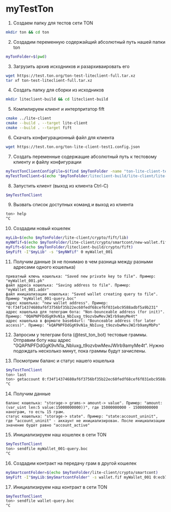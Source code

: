 # myTestTon

1. Создаем папку для тестов сети TON
```bash
mkdir ton && cd ton
```

2. Создадим переменную содержайщий абсолютный путь нашей папки ton
```bash
myTonFolder=$(pwd)
```

3. Загрузить архив исходников и разархиваировать его
```bash
wget https://test.ton.org/ton-test-liteclient-full.tar.xz
tar xf ton-test-liteclient-full.tar.xz
```

4. Создать папку для сборки из исходников
```bash
mkdir liteclient-build && cd liteclient-build
```

5. Компилируем клиент и интерпритатор fift
```bash
cmake ../lite-client
cmake --build . --target lite-client
cmake --build . --target fift
```

6. Скачать конфигурационный файл для клиента
```bash
wget https://test.ton.org/ton-lite-client-test1.config.json
```

7. Создать переменные содержащие абсолютный путь к тестовому клиенту и файлу конфигурации
```bash
myTestTonClientConfigFile=$(find $myTonFolder -name "ton-lite-client-test1.config.json")
myTestTonClient=$(echo "$myTonFolder/liteclient-build/lite-client/lite-client -C $myTestTonClientConfigFile")
```

8. Запустить клиент (выход из клиента Ctrl-C)
```bash
$myTestTonClient
```

9. Вызвать список доступных команд и выход из клиента
```bash
ton> help
^C
```

10. Создадим новый кошелек
```bash
myLib=$(echo $myTonFolder/lite-client/crypto/fift/lib)
myNWfif=$(echo $myTonFolder/lite-client/crypto/smartcont/new-wallet.fif)
myFift=$(echo $myTonFolder/liteclient-build/crypto/fift)
$myFift -I"$myLib" -s "$myNWfif" 0 myWallet_001
```

11. Получим данные (я не понимаю в чем разница между разными адресами одного кошелька)
```
приватный ключь кошелька: "Saved new private key to file". Пример: "myWallet_001.pk"
файл адреса кошелька: "Saving address to file". Пример: "myWallet_001.addr"
файл инициализации кошелька: "Saved wallet creating query to file". Пример "myWallet_001-query.boc"
адрес кошелька: "new wallet address". Пример: "0:f34f14374680af6f3756bf35b22ec60fedf68cef6f031ebc9588adbf5a9b231"
адрес кошелька для телеграм бота: "Non-bounceable address (for init)". Пример: "0QAPNPFDdGgK9vN1a_NbIuxg_t9ozvbwMevJWIrb9amyMe4t"
адрес кошелька в формате base64url: "Bounceable address (for later access)". Пример: "kQAPNPFDdGgK9vN1a_NbIuxg_t9ozvbwMevJWIrb9amyMbPo"
```

12. Запросим у телеграм бота (@test_ton_bot) тестовые граммы. Отправим боту наш адрес "0QAPNPFDdGgK9vN1a_NbIuxg_t9ozvbwMevJWIrb9amyMe4t". Нужно подождать несколько минут, пока граммы будут зачислены.

13. Посмотрим баланс и статус нашего кошелька
```bash
$myTestTonClient
ton> last
ton> getaccount 0:f34f14374680af6f3756bf35b22ec60fedf68cef6f031ebc9588adbf5a9b231
^C
```

14. Получим данные
```
баланс кошелька: "storage-> grams-> amount-> value". Пример: "amount:(var_uint len:5 value:15000000000))", где 15000000000 - 15000000000 нанограм, то есть 15 грам.
статус кошелька: "storage-> state". Пример: "state:account_uninit", где "account_uninit" - аккаунт не инициализирован. После инициализации значение будет равно "account_active"
```

15. Инициализируем наш кошелек в сети TON
```bash
$myTestTonClient
ton> sendfile myWallet_001-query.boc
^C
```

16. Создадим контракт на передачу грам в другой кошелек
```bash
mySmartcontFolder=$(echo $myTonFolder/lite-client/crypto/smartcont)
$myFift -I"$myLib:$mySmartcontFolder" -s wallet.fif myWallet_001 0:ecb7498c3939633b520361bdf2b66ae62d61f61548f97091b7a90f647b7c664e 1 5
```

17. Инициализируем наш контракт в сети TON
```bash
$myTestTonClient
ton> sendfile wallet-query.boc
^C
```
